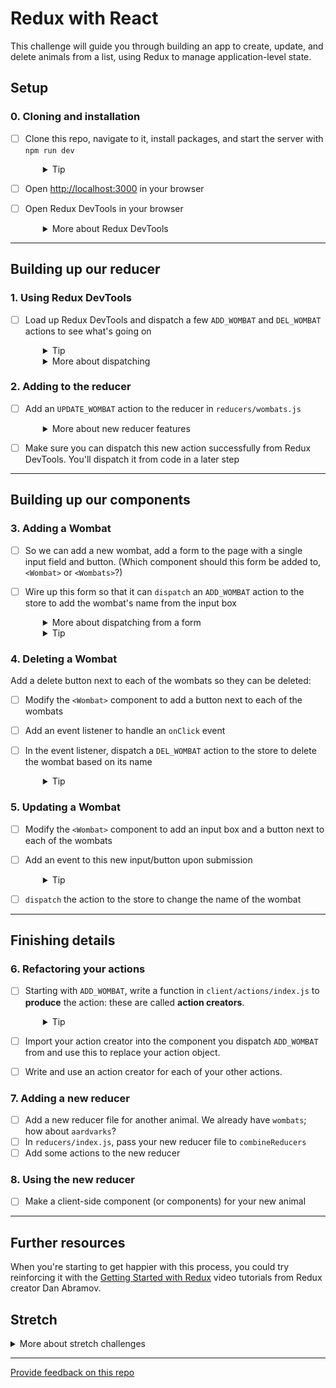 # Redux with React 

This challenge will guide you through building an app to create, update, and delete animals from a list, using Redux to manage application-level state.

## Setup

### 0. Cloning and installation
- [ ] Clone this repo, navigate to it, install packages, and start the server with `npm run dev`
  <details style="padding-left: 2em">
    <summary>Tip</summary>

    ```sh
    cd redux-zoo && npm i
    npm run dev
    ```
  </details>

- [ ] Open [http://localhost:3000](http://localhost:3000) in your browser
- [ ] Open Redux DevTools in your browser
  <details style="padding-left: 2em">
    <summary>More about Redux DevTools</summary>

    The computers on campus should already have the Redux DevTools installed. If you'd like them on your own computer you can install the Firefox add-on [here](https://addons.mozilla.org/en-US/firefox/addon/reduxdevtools/) and the Chrome extension from [here](https://chrome.google.com/webstore/detail/redux-devtools/lmhkpmbekcpmknklioeibfkpmmfibljd).
  </details>

---

## Building up our reducer

### 1. Using Redux DevTools

- [ ] Load up Redux DevTools and dispatch a few `ADD_WOMBAT` and `DEL_WOMBAT` actions to see what's going on
  <details style="padding-left: 2em">
    <summary>Tip</summary>

    You will need to investigate `reducers/wombats.js` to work out what the payload should be for each of these types
  </details>
  <details style="padding-left: 2em">
    <summary>More about dispatching</summary>

    This screenshot illustrates how to dispatch actions:

    ![The Redux DevTools numbered to visually indicate the location of steps 1, 2, and 3 listed below](./screenshot1.png)

    1. Select the "Show Dispatcher" button at the very bottom of the dev tools which resembles a command-line prompt (angle bracket followed by an underscore)
    2. In the "Dispatcher" area, supply a Javascript object to be dispatched
    3. Select the "Dispatch" button
  </details>


### 2. Adding to the reducer

- [ ] Add an `UPDATE_WOMBAT` action to the reducer in `reducers/wombats.js`
  <details style="padding-left: 2em">
    <summary>More about new reducer features</summary>

    Take your time to read through what the reducer currently does, and follow the established pattern to create your new action.

    To update a wombat you will need to provide the **new** name of the wombat (so that it can be changed) but also the **old** name (so that the reducer can find the wombat that needs to be updated). To hold these two data items, your `payload` will need to be an object instead of a string.
  </details>

- [ ] Make sure you can dispatch this new action successfully from Redux DevTools. You'll dispatch it from code in a later step

---

## Building up our components

### 3. Adding a Wombat

- [ ]  So we can add a new wombat, add a form to the page with a single input field and button. (Which component should this form be added to, `<Wombat>` or `<Wombats>`?)
- [ ] Wire up this form so that it can `dispatch` an `ADD_WOMBAT` action to the store to add the wombat's name from the input box

  <details style="padding-left: 2em">
    <summary>More about dispatching from a form</summary>
    
    1. Create a local React state in the component (using `useState`) to hold the new wombat string
    2. Add an `onChange` event handler to the form and update/set this state
    3. Add an event listener to handle the form's `onSubmit` event
    4. Dispatch the action from this `onSubmit` event handler
  </details>

  <details style="padding-left: 2em">
    <summary>Tip</summary>
    
    1. Ensure that you know the shape of the data (string, object, etc) the `ADD_WOMBAT` action needs, and confirm that it works when dispatched from Redux DevTools.
    
    2. Verify that the correct action is being dispatched from your code on the click event. You can see a list of all actions dispatched and inspect them in Redux DevTools.
  </details>

### 4. Deleting a Wombat

Add a delete button next to each of the wombats so they can be deleted:

- [ ] Modify the `<Wombat>` component to add a button next to each of the wombats
- [ ] Add an event listener to handle an `onClick` event
- [ ] In the event listener, dispatch a `DEL_WOMBAT` action to the store to delete the wombat based on its name

  <details style="padding-left: 2em">
    <summary>Tip</summary>
    
    Rather than giving each `<Wombat>` a button, you could alternatively create a form with a single input field. The form's onSubmit event should dispatch `DEL_WOMBAT`.
  </details>

### 5. Updating a Wombat

- [ ] Modify the `<Wombat>` component to add an input box and a button next to each of the wombats
- [ ] Add an event to this new input/button upon submission
  <details style="padding-left: 2em">
    <summary>Tip</summary>
    
    Looking back at your `UPDATE_WOMBAT` action, it expected both the **new** and **old** name of the wombat, so make sure that you can provide both of these values when you dispatch your action.
  </details>
- [ ] `dispatch` the action to the store to change the name of the wombat

---

## Finishing details

### 6. Refactoring your actions

- [ ] Starting with `ADD_WOMBAT`, write a function in `client/actions/index.js` to **produce** the action: these are called **action creators**.
  <details style="padding-left: 2em">
    <summary>Tip</summary>
    
    Your action creator should return an object with a type and payload. The `ADD_WOMBAT` action expects the name of the new wombat as the payload, so make sure that your function takes the name as a parameter.
  </details>
 - [ ] Import your action creator into the component you dispatch `ADD_WOMBAT` from and use this to replace your action object.
 - [ ] Write and use an action creator for each of your other actions.

### 7. Adding a new reducer

- [ ] Add a new reducer file for another animal. We already have `wombats`; how about `aardvarks`?
- [ ] In `reducers/index.js`, pass your new reducer file to `combineReducers`
- [ ] Add some actions to the new reducer

### 8. Using the new reducer
- [ ] Make a client-side component (or components) for your new animal

--- 
## Further resources

When you're starting to get happier with this process, you could try reinforcing it with the [Getting Started with Redux](https://egghead.io/courses/getting-started-with-redux) video tutorials from Redux creator Dan Abramov.

## Stretch

<details>
  <summary>More about stretch challenges</summary>

  - Currently our wombats state contains an array of strings, but often our data is stored in database tables and, when retrieved, this comes out as an array of objects. Update your wombat data to match this (perhaps with keys such as `id`, `name`, `furColour`, `favouriteToy`, etc). How does this change the add, delete, and update functionality?
  - Choose a CSS framework to implement and make this page prettier!
  - Write tests for your React components, actions creators, and reducers

</details>

---
[Provide feedback on this repo](https://docs.google.com/forms/d/e/1FAIpQLSfw4FGdWkLwMLlUaNQ8FtP2CTJdGDUv6Xoxrh19zIrJSkvT4Q/viewform?usp=pp_url&entry.1958421517=redux-zoo)
